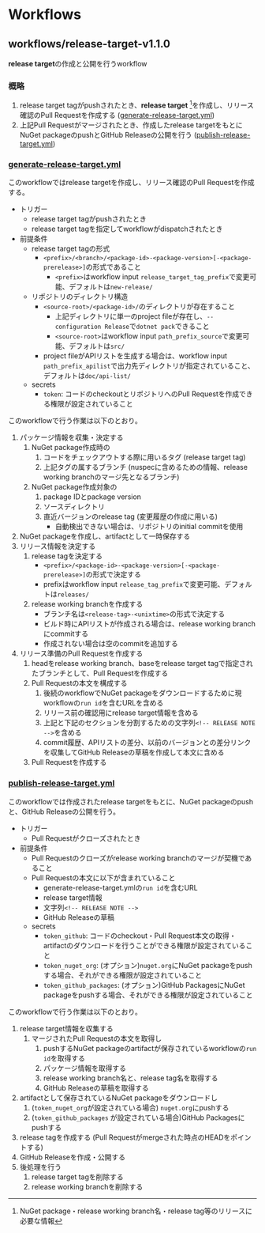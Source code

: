 # Workflows
## workflows/release-target-v1.1.0
**release target**の作成と公開を行うworkflow

### 概略
1. release target tagがpushされたとき、**release target** [^release-target]を作成し、リリース確認のPull Requestを作成する ([generate-release-target.yml](#generate-release-target.yml))
2. 上記Pull Requestがマージされたとき、作成したrelease targetをもとにNuGet packageのpushとGitHub Releaseの公開を行う ([publish-release-target.yml](#publish-release-target.yml))

[^release-target]: NuGet package・release working branch名・release tag等のリリースに必要な情報

### [generate-release-target.yml](/.github/workflows/generate-release-target.yml)
このworkflowではrelease targetを作成し、リリース確認のPull Requestを作成する。

- トリガー
  - release target tagがpushされたとき
  - release target tagを指定してworkflowがdispatchされたとき
- 前提条件
  - release target tagの形式
    - `<prefix>/<branch>/<package-id>-<package-version>[-<package-prerelease>]`の形式であること
      - `<prefix>`はworkflow input `release_target_tag_prefix`で変更可能、デフォルトは`new-release/`
  - リポジトリのディレクトリ構造
    - `<source-root>/<package-id>/`のディレクトリが存在すること
      - 上記ディレクトリに単一のproject fileが存在し、`--configuration Release`で`dotnet pack`できること
      - `<source-root>`はworkflow input `path_prefix_source`で変更可能、デフォルトは`src/`
    - project fileがAPIリストを生成する場合は、workflow input `path_prefix_apilist`で出力先ディレクトリが指定されていること、デフォルトは`doc/api-list/`
  - secrets
    - `token`: コードのcheckoutとリポジトリへのPull Requestを作成できる権限が設定されていること

このworkflowで行う作業は以下のとおり。

1. パッケージ情報を収集・決定する
   1. NuGet package作成時の
      1. コードをチェックアウトする際に用いるタグ (release target tag)
      2. 上記タグの属するブランチ (nuspecに含めるための情報、release working branchのマージ先となるブランチ)
   2. NuGet package作成対象の
      1. package IDとpackage version
      2. ソースディレクトリ
      3. 直近バージョンのrelease tag (変更履歴の作成に用いる)
         - 自動検出できない場合は、リポジトリのinitial commitを使用
2. NuGet packageを作成し、artifactとして一時保存する
3. リリース情報を決定する
   1. release tagを決定する
      - `<prefix>/<package-id>-<package-version>[-<package-prerelease>]`の形式で決定する
      - prefixはworkflow input `release_tag_prefix`で変更可能、デフォルトは`releases/`
   2. release working branchを作成する
      - ブランチ名は`<release-tag>-<unixtime>`の形式で決定する
      - ビルド時にAPIリストが作成される場合は、release working branchにcommitする
      - 作成されない場合は空のcommitを追加する
4. リリース準備のPull Requestを作成する
   1. headをrelease working branch、baseをrelease target tagで指定されたブランチとして、Pull Requestを作成する
   2. Pull Requestの本文を構成する
      1. 後続のworkflowでNuGet packageをダウンロードするために現workflowの`run id`を含むURLを含める
      2. リリース前の確認用にrelease target情報を含める
      3. 上記と下記のセクションを分割するための文字列`<!-- RELEASE NOTE -->`を含める
      4. commit履歴、APIリストの差分、以前のバージョンとの差分リンクを収集してGitHub Releaseの草稿を作成して本文に含める
   3. Pull Requestを作成する

### [publish-release-target.yml](/.github/workflows/publish-release-target.yml)
このworkflowでは作成されたrelease targetをもとに、NuGet packageのpushと、GitHub Releaseの公開を行う。

- トリガー
  - Pull Requestがクローズされたとき
- 前提条件
  - Pull Requestのクローズがrelease working branchのマージが契機であること
  - Pull Requestの本文に以下が含まれていること
    - generate-release-target.ymlの`run id`を含むURL
    - release target情報
    - 文字列`<!-- RELEASE NOTE -->`
    - GitHub Releaseの草稿
  - secrets
    - `token_github`: コードのcheckout・Pull Request本文の取得・artifactのダウンロードを行うことができる権限が設定されていること
    - `token_nuget_org`: (オプション)`nuget.org`にNuGet packageをpushする場合、それができる権限が設定されていること
    - `token_github_packages`: (オプション)GitHub PackagesにNuGet packageをpushする場合、それができる権限が設定されていること

このworkflowで行う作業は以下のとおり。

1. release target情報を収集する
   1. マージされたPull Requestの本文を取得し
      1. pushするNuGet packageのartifactが保存されているworkflowの`run id`を取得する
      2. パッケージ情報を取得する
      3. release working branch名と、release tag名を取得する
      4. GitHub Releaseの草稿を取得する
2. artifactとして保存されているNuGet packageをダウンロードし
   1. (`token_nuget_org`が設定されている場合) `nuget.org`にpushする
   2. (`token_github_packages` が設定されている場合)GitHub Packagesにpushする
3. release tagを作成する (Pull Requestがmergeされた時点のHEADをポイントする)
4. GitHub Releaseを作成・公開する
5. 後処理を行う
   1. release target tagを削除する
   2. release working branchを削除する
